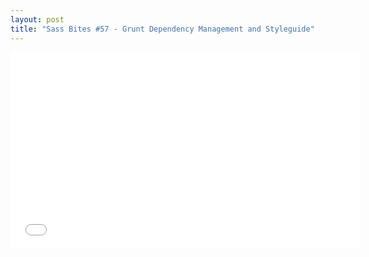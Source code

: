```yaml
---
layout: post
title: "Sass Bites #57 - Grunt Dependency Management and Styleguide"
---
```


<iframe width='560' height='315' src='//www.youtube.com/embed/Jyxw8ImtsWw' frameborder='0' allowfullscreen></iframe>